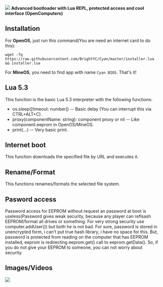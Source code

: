 ![](https://i.imgur.com/hxUBX72.png)
**Advanced bootloader with Lua REPL, protected access and cool interface (OpenComputers)**

## Installation

For **OpenOS**, just run this command(You are need an internet card to do this):

```
wget -fq https://raw.githubusercontent.com/BrightYC/Cyan/master/installer.lua && installer.lua
```

For **MineOS**, you need to find app with name `Cyan BIOS`. That's it!
## Lua 5.3
This function is the basic Lua 5.3 interpreter with the following functions:

* os.sleep([timeout: number]) -- Basic delay (You can interrupt this via CTRL+ALT+C).
* proxy(componentName: string): component proxy or nil -- Like component.eeprom in OpenOS/MineOS.
* print(...) -- Very basic print.

## Internet boot
This function downloads the specified file by URL and executes it.

## Rename/Format
This functions renames/formats the selected file system.

## Pasword access
Password access for EEPROM without request an password at boot is useless(Password gives weak security, because any player can reflsash EEPROM/format all drives or something. For very strong security use computer.addUser()) but both he is not bad.
For sure, password is stored in unencrypted form, i can't put true hash library, i have no space for this. But, password is protected from reading on the computer that has EEPROM installed, eeprom is redirecting eeprom.get() call to eeprom.getData(). So, if you do not give your EEPROM to someone, you can not worry about security.

## Images/Videos

![](https://i.imgur.com/WWiX2tQ.png)
